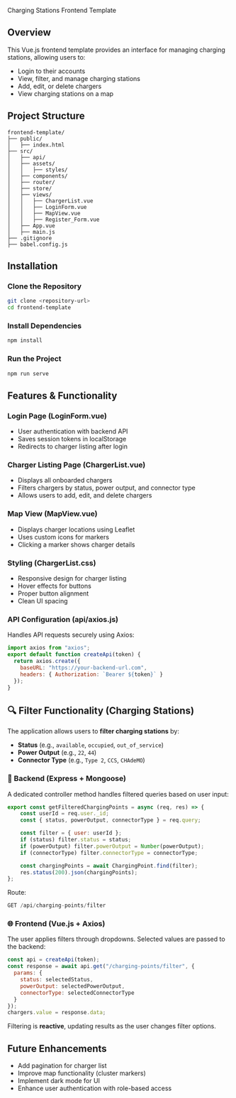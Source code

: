 Charging Stations Frontend Template

## Overview

This Vue.js frontend template provides an interface for managing charging stations, allowing users to:

* Login to their accounts
* View, filter, and manage charging stations
* Add, edit, or delete chargers
* View charging stations on a map

## Project Structure

```
frontend-template/
├── public/
│   ├── index.html
├── src/
│   ├── api/
│   ├── assets/
│   │   ├── styles/
│   ├── components/
│   ├── router/
│   ├── store/
│   ├── views/
│   │   ├── ChargerList.vue
│   │   ├── LoginForm.vue
│   │   ├── MapView.vue
│   │   ├── Register_Form.vue
│   ├── App.vue
│   ├── main.js
├── .gitignore
├── babel.config.js
```

## Installation

### Clone the Repository

```sh
git clone <repository-url>
cd frontend-template
```

### Install Dependencies

```sh
npm install
```

### Run the Project

```sh
npm run serve
```

## Features & Functionality

### Login Page (LoginForm.vue)

* User authentication with backend API
* Saves session tokens in localStorage
* Redirects to charger listing after login

### Charger Listing Page (ChargerList.vue)

* Displays all onboarded chargers
* Filters chargers by status, power output, and connector type
* Allows users to add, edit, and delete chargers

### Map View (MapView\.vue)

* Displays charger locations using Leaflet
* Uses custom icons for markers
* Clicking a marker shows charger details

### Styling (ChargerList.css)

* Responsive design for charger listing
* Hover effects for buttons
* Proper button alignment
* Clean UI spacing

### API Configuration (api/axios.js)

Handles API requests securely using Axios:

```js
import axios from "axios";
export default function createApi(token) {
  return axios.create({
    baseURL: "https://your-backend-url.com",
    headers: { Authorization: `Bearer ${token}` }
  });
}
```

## 🔍 Filter Functionality (Charging Stations)

The application allows users to **filter charging stations** by:

* **Status** (e.g., `available`, `occupied`, `out_of_service`)
* **Power Output** (e.g., `22`, `44`)
* **Connector Type** (e.g., `Type 2`, `CCS`, `CHAdeMO`)

### 🔧 Backend (Express + Mongoose)

A dedicated controller method handles filtered queries based on user input:

```js
export const getFilteredChargingPoints = async (req, res) => {
    const userId = req.user._id;
    const { status, powerOutput, connectorType } = req.query;

    const filter = { user: userId };
    if (status) filter.status = status;
    if (powerOutput) filter.powerOutput = Number(powerOutput);
    if (connectorType) filter.connectorType = connectorType;

    const chargingPoints = await ChargingPoint.find(filter);
    res.status(200).json(chargingPoints);
};
```

Route:

```js
GET /api/charging-points/filter
```

### 🌐 Frontend (Vue.js + Axios)

The user applies filters through dropdowns. Selected values are passed to the backend:

```js
const api = createApi(token);
const response = await api.get("/charging-points/filter", {
  params: {
    status: selectedStatus,
    powerOutput: selectedPowerOutput,
    connectorType: selectedConnectorType
  }
});
chargers.value = response.data;
```

Filtering is **reactive**, updating results as the user changes filter options.

## Future Enhancements

* Add pagination for charger list
* Improve map functionality (cluster markers)
* Implement dark mode for UI
* Enhance user authentication with role-based access
